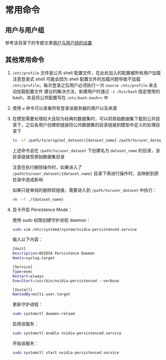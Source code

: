 # 常用命令

## 用户与用户组

参考该目录下的专题文章[用户与用户组的设置](./5-users-and-groups.md)

## 其他常用命令

1. `/etc/profile` 文件是公共 shell 配置文件，在此处加入的配置被所有用户加载
   注意登录式 shell 可能会因为 shell 配置文件的加载问题导致不加载 `/etc/profile`，每次登录之后用户必须执行一次 `source /etc/profile` 来主动加载配置文件
   建议的解决方法，新建用户时通过 `-s /bin/bash` 指定使用的 bash，并且将公共配置写在 `/etc/bash.bashrc` 中
2. 使用 `w` 命令可以查看所有登录该服务器的用户以及来源
3. 在模型需要处理较大且较为经典的数据集时，可以将原始数据集下载到公共目录下，之后各用户创建软链接将公共数据集的目录链接到模型中定义的处理目录下

   
   ```sh
   ln -sf /path/to/original_dataset/{dataset_name} /path/to/user_dataset
   ```

   上述命令会在 `/path/to/user_dataset` 下创建名为 `dataset_name` 的目录，该目录链接至原始数据集目录 

   注意在执行删除操作时，如果进入了 `/path/to/user_dataset/{dataset_name}` 目录下再进行操作时，会映射到原目录中造成影响

   如果只是单纯的删除软链接，需要进入到 `/path/to/user_dataset` 中执行：

   ```sh
   rm -rf ./{dataset_name}
   ```

4. 显卡开启 Persistence Mode：
   
   使用 sudo 权限创建守护进程 daemon：

   ```sh
   sudo vim /etc/systemd/system/nvidia-persistenced.service
   ```

   输入以下内容：

   ```sh
   [Unit] 
   Description=NVIDIA Persistence Daemon
   Wants=syslog.target 

   [Service] 
   Type=exec
   Restart=always
   ExecStart=/usr/bin/nvidia-persistenced --verbose

   [Install] 
   WantedBy=multi-user.target
   ```

   更新守护进程：

   ```sh
   sudo systemctl daemon-reload
   ```

   启用该服务：

   ```sh
   sudo systemctl enable nvidia-persistenced.service
   ```

   开始该服务：

   ```sh
   sudo systemctl start nvidia-persistenced.service
   ```